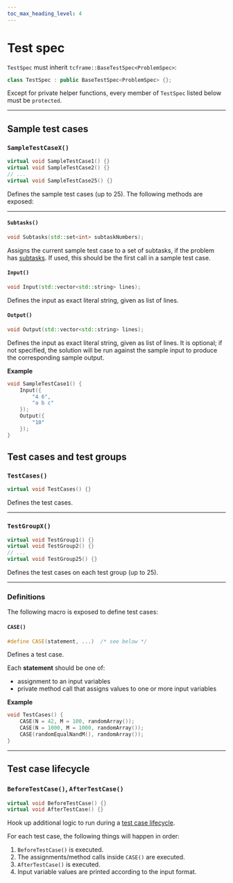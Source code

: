 ```yaml
---
toc_max_heading_level: 4
---
```


# Test spec

`TestSpec` must inherit `tcframe::BaseTestSpec<ProblemSpec>`:

```cpp
class TestSpec : public BaseTestSpec<ProblemSpec> {};
```

Except for private helper functions, every member of `TestSpec` listed below must be `protected`.

---

## Sample test cases

### `SampleTestCaseX()`

```cpp
virtual void SampleTestCase1() {}
virtual void SampleTestCase2() {}
// ...
virtual void SampleTestCase25() {}
```

Defines the sample test cases (up to 25). The following methods are exposed:

---

#### `Subtasks()`
```cpp
void Subtasks(std::set<int> subtaskNumbers);
```

Assigns the current sample test case to a set of subtasks, if the problem has [subtasks](../topic-guides/subtasks). If used, this should be the first call in a sample test case.

#### `Input()`

```cpp
void Input(std::vector<std::string> lines);
```

Defines the input as exact literal string, given as list of lines.

#### `Output()`

```cpp
void Output(std::vector<std::string> lines);
```

Defines the input as exact literal string, given as list of lines. It is optional; if not specified, the solution will be run against the sample input to produce the corresponding sample output.

**Example**

```cpp
void SampleTestCase1() {
    Input({
        "4 6",
        "a b c"
    });
    Output({
        "10"
    });
}
```

## Test cases and test groups

### `TestCases()`

```cpp
virtual void TestCases() {}
```

Defines the test cases.

---

### `TestGroupX()`
```cpp
virtual void TestGroup1() {}
virtual void TestGroup2() {}
// ...
virtual void TestGroup25() {}
```

Defines the test cases on each test group (up to 25).

---

### Definitions

The following macro is exposed to define test cases:

#### `CASE()`

```cpp
#define CASE(statement, ...)  /* see below */
```

Defines a test case.

Each **statement** should be one of:

- assignment to an input variables
- private method call that assigns values to one or more input variables

**Example**

```cpp
void TestCases() {
    CASE(N = 42, M = 100, randomArray());
    CASE(N = 1000, M = 1000, randomArray());
    CASE(randomEqualNandM(), randomArray());
}
```

---

## Test case lifecycle

### `BeforeTestCase()`, `AfterTestCase()`

```cpp
virtual void BeforeTestCase() {}
virtual void AfterTestCase() {}
```

Hook up additional logic to run during a [test case lifecycle](../topic-guides/test-cases#test-case-lifecycle).

For each test case, the following things will happen in order:

1. `BeforeTestCase()` is executed.
1. The assignments/method calls inside `CASE()` are executed.
1. `AfterTestCase()` is executed.
1. Input variable values are printed according to the input format.
